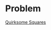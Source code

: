 # Problem

[Quirksome Squares](https://onlinejudge.org/index.php?option=com_onlinejudge&Itemid=8&page=show_problem&problem=192)
